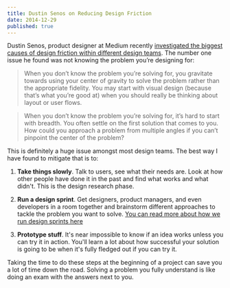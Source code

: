 ```yaml
---
title: Dustin Senos on Reducing Design Friction
date: 2014-12-29
published: true
---
```


Dustin Senos, product designer at Medium recently [investigated the biggest causes of design friction within different design teams](https://medium.com/inside/reducing-design-friction-e619346dd651). The number one issue he found was not knowing the problem you’re designing for:

> When you don’t know the problem you’re solving for, you gravitate towards using your center of gravity to solve the problem rather than the appropriate fidelity. You may start with visual design (because that’s what you’re good at) when you should really be thinking about layout or user flows.

> When you don’t know the problem you’re solving for, it’s hard to start with breadth. You often settle on the first solution that comes to you. How could you approach a problem from multiple angles if you can’t pinpoint the center of the problem?

This is definitely a huge issue amongst most design teams. The best way I have found to mitigate that is to:

1. **Take things slowly**. Talk to users, see what their needs are. Look at how other people have done it in the past and find what works and what didn't. This is the design research phase.

2. **Run a design sprint**. Get designers, product managers, and even developers in a room together and brainstorm different approaches to tackle the problem you want to solve. [You can read more about how we run design sprints here](https://medium.com/@gbeldam/sprint-to-the-finish-40bd9edba63e)

3. **Prototype stuff**. It's near impossible to know if an idea works unless you can try it in action. You'll learn a lot about how successful your solution is going to be when it's fully fledged out if you can try it.

Taking the time to do these steps at the beginning of a project can save you a lot of time down the road. Solving a problem you fully understand is like doing an exam with the answers next to you.
